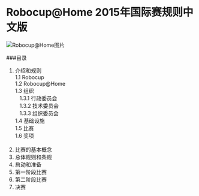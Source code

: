 # Robocup@Home 2015年国际赛规则中文版
![Robocup@Home图片][1]

###目录

1. 介绍和规则<br>
1.1 Robocup<br>
1.2 Robocup@Home<br>
1.3 组织<br>
&nbsp;&nbsp;&nbsp;1.3.1 行政委员会<br>
&nbsp;&nbsp;&nbsp;1.3.2 技术委员会<br>
&nbsp;&nbsp;&nbsp;1.3.3 组织委员会<br>
1.4 基础设施<br>
1.5 比赛<br>
1.6 奖项<br>
&nbsp;&nbsp;&nbsp;
&nbsp;&nbsp;&nbsp;
&nbsp;&nbsp;&nbsp;
2. 比赛的基本概念
3. 总体规则和条规
4. 启动和准备
5. 第一阶段比赛
6. 第二阶段比赛
7. 决赛

[1]:http://7xn1ex.com1.z0.glb.clouddn.com/Robocup_pic.png

